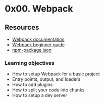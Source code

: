 # 0x00. Webpack
## Resources
* [Webpack documentation](https://intranet.alxswe.com/rltoken/XEFTUAcZ_9sKurp1Bui7ug)
* [Webpack beginner guide](https://intranet.alxswe.com/rltoken/6ngQzrV7xeKJjcRwdmrYAQ)
* [npm-package.json](https://intranet.alxswe.com/rltoken/P00rJM5qCeaf33hsPuhgog)
### Learning objectives
* How to setup Webpack for a basic project
* Entry points, output, and loaders
* How to add plugins
* How to split your code into chunks
* How to setup a dev server